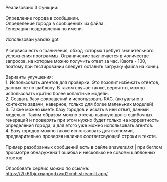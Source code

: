 Реализовано 3 функции: <br> 
 <br> 
Опредление города в сообщении. <br> 
Определение города в сообщениях из файла. <br> 
Генерация поздравления по имени. <br> 
 <br> 
Использован yandex gpt <br> 
 <br> 
У сервиса есть ограничения, обход которых требует значительного усложнения программы. Ограничение заключается в количестве запросов, на которые можно получить ответ за час. Квота - 100, поэтому при тестировании следует оставить загрузку файла на конец. <br> 
 <br> 
Варианты улучшения: <br>
	1. Использовать агентов для проверки. Это позолит избежать ответов, данных не по шаблону. В таком случае также, вероятно, можно использовать кратно более копактные модели. <br> 
	2. Создать базу сокращений и использовать RAG. (актуально в контексте задачи, наверное, только для более маленьких моделей) <br> 
 	3. Также можно иметь базу городов и искать в ней ответ, данный моделью. Таким образом можно отсечь львиную долю ошибочных генераций и проверять при этом нужно будет только на корректность определения города, а для этого уже можно использовать агентов. <br>
	4. Базу городов можно также использовать для экономии, предварительно проверяя наличие соответсвующей строки в тексте. <br> 
 <br> 
Пример разобранных сообщений есть в файле answers.txt | при беглом просмотре обнаружена 1 ошибка и несколько не совсем шаблонных ответов <br> 
 <br> 
Опробовать сервис можно по ссылке: https://2tk6fbjuxnappgdxvxd2cmh.streamlit.app/ <br> 
